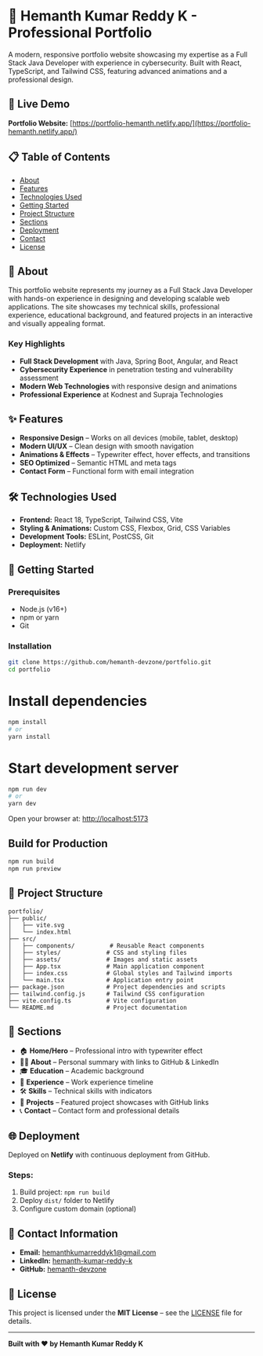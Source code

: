 # 🚀 Hemanth Kumar Reddy K - Professional Portfolio

A modern, responsive portfolio website showcasing my expertise as a Full Stack Java Developer with experience in cybersecurity. Built with React, TypeScript, and Tailwind CSS, featuring advanced animations and a professional design.

## 🌟 Live Demo

**Portfolio Website:** [https://portfolio-hemanth.netlify.app/](https://portfolio-hemanth.netlify.app/)

## 📋 Table of Contents

- [About](#about)
- [Features](#features)
- [Technologies Used](#technologies-used)
- [Getting Started](#getting-started)
- [Project Structure](#project-structure)
- [Sections](#sections)
- [Deployment](#deployment)
- [Contact](#contact-information)
- [License](#license)

## 🎯 About

This portfolio website represents my journey as a Full Stack Java Developer with hands-on experience in designing and developing scalable web applications. The site showcases my technical skills, professional experience, educational background, and featured projects in an interactive and visually appealing format.

### Key Highlights

- **Full Stack Development** with Java, Spring Boot, Angular, and React
- **Cybersecurity Experience** in penetration testing and vulnerability assessment
- **Modern Web Technologies** with responsive design and animations
- **Professional Experience** at Kodnest and Supraja Technologies

## ✨ Features

- **Responsive Design** – Works on all devices (mobile, tablet, desktop)
- **Modern UI/UX** – Clean design with smooth navigation
- **Animations & Effects** – Typewriter effect, hover effects, and transitions
- **SEO Optimized** – Semantic HTML and meta tags
- **Contact Form** – Functional form with email integration

## 🛠️ Technologies Used

- **Frontend:** React 18, TypeScript, Tailwind CSS, Vite
- **Styling & Animations:** Custom CSS, Flexbox, Grid, CSS Variables
- **Development Tools:** ESLint, PostCSS, Git
- **Deployment:** Netlify

## 🚀 Getting Started

### Prerequisites

- Node.js (v16+)
- npm or yarn
- Git

### Installation

```bash
git clone https://github.com/hemanth-devzone/portfolio.git
cd portfolio
```

# Install dependencies

```bash
npm install
# or
yarn install
```

# Start development server

```bash
npm run dev
# or
yarn dev
```

Open your browser at: [http://localhost:5173](http://localhost:5173)

## Build for Production

```bash
npm run build
npm run preview
```

## 📁 Project Structure

```
portfolio/
├── public/
│   ├── vite.svg
│   └── index.html
├── src/
│   ├── components/          # Reusable React components
│   ├── styles/             # CSS and styling files
│   ├── assets/             # Images and static assets
│   ├── App.tsx             # Main application component
│   ├── index.css           # Global styles and Tailwind imports
│   └── main.tsx            # Application entry point
├── package.json            # Project dependencies and scripts
├── tailwind.config.js      # Tailwind CSS configuration
├── vite.config.ts          # Vite configuration
└── README.md               # Project documentation
```

## 📄 Sections

- 🏠 **Home/Hero** – Professional intro with typewriter effect
- 👨‍💻 **About** – Personal summary with links to GitHub & LinkedIn
- 🎓 **Education** – Academic background
- 💼 **Experience** – Work experience timeline
- 🛠️ **Skills** – Technical skills with indicators
- 🚀 **Projects** – Featured project showcases with GitHub links
- 📞 **Contact** – Contact form and professional details

## 🌐 Deployment

Deployed on **Netlify** with continuous deployment from GitHub.

### Steps:

1. Build project: `npm run build`
2. Deploy `dist/` folder to Netlify
3. Configure custom domain (optional)

## 📧 Contact Information

- **Email:** [hemanthkumarreddyk1@gmail.com](mailto:hemanthkumarreddyk1@gmail.com)
- **LinkedIn:** [hemanth-kumar-reddy-k](https://www.linkedin.com/in/hemanth-kumar-reddy-k/)
- **GitHub:** [hemanth-devzone](https://github.com/hemanth-devzone)

## 📝 License

This project is licensed under the **MIT License** – see the [LICENSE](LICENSE) file for details.

---

**Built with ❤️ by Hemanth Kumar Reddy K**
